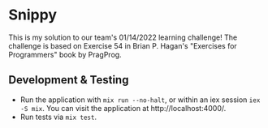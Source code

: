 # Snippy

This is my solution to our team's 01/14/2022 learning challenge! The challenge
is based on Exercise 54 in Brian P. Hagan's "Exercises for Programmers" book by
PragProg.

## Development & Testing

- Run the application with `mix run --no-halt`, or within an iex session
  `iex -S mix`. You can visit the application at http://localhost:4000/.
- Run tests via `mix test`.
